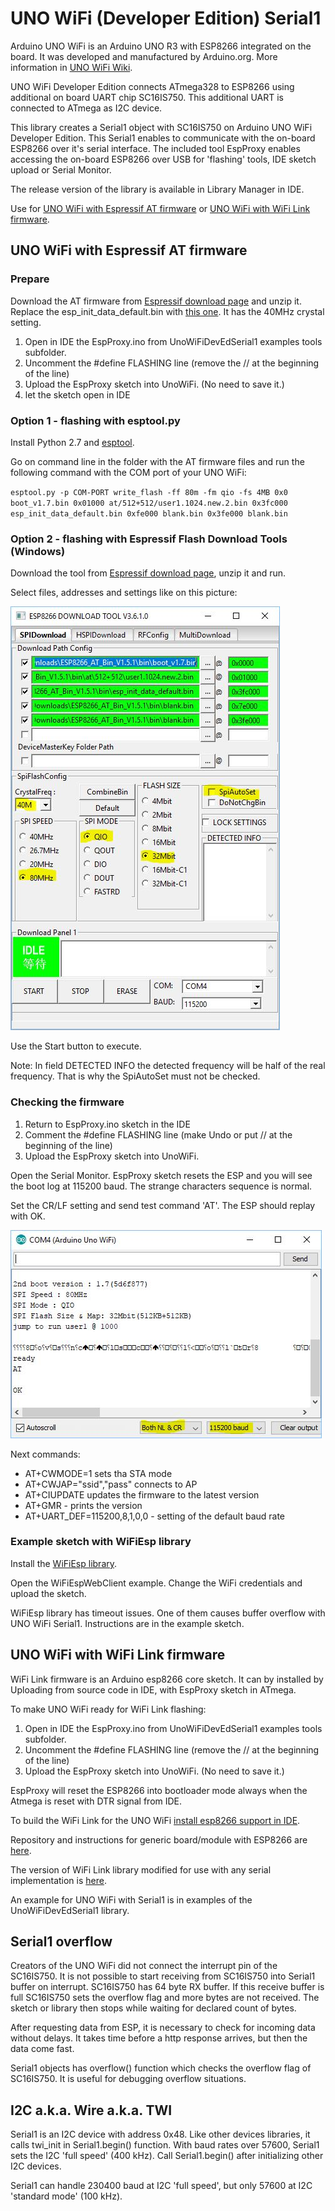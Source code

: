 # UNO WiFi (Developer Edition) Serial1

Arduino UNO WiFi is an Arduino UNO R3 with ESP8266 integrated on the board. It was developed and manufactured by Arduino.org. More information in [UNO WiFi Wiki](https://github.com/jandrassy/UnoWiFiDevEdSerial1/wiki).

UNO WiFi Developer Edition connects ATmega328 to ESP8266 using additional on board UART chip SC16IS750. This additional UART is connected to ATmega as I2C device.

This library creates a Serial1 object with SC16IS750 on Arduino UNO WiFi Developer Edition. This Serial1 enables to communicate with the on-board ESP8266 over it's serial interface. The included tool EspProxy enables accessing the on-board ESP8266 over USB for 'flashing' tools, IDE sketch upload or Serial Monitor.

The release version of the library is available in Library Manager in IDE.

Use for [UNO WiFi with Espressif AT firmware](#uno-wifi-with-espressif-at-firmware) or [UNO WiFi with WiFi Link firmware](#uno-wifi-with-wifi-link-firmware).

## UNO WiFi with Espressif AT firmware

### Prepare

Download the AT firmware from [Espressif download page](http://espressif.com/en/support/download/at?keys=&field_type_tid%5B%5D=14) and unzip it. Replace the esp_init_data_default.bin with [this one](https://github.com/jandrassy/UnoWiFiDevEdSerial1/wiki/files/esp_init_data_UnoWiFi.bin). It has the 40MHz crystal setting. 

1. Open in IDE the EspProxy.ino from UnoWiFiDevEdSerial1 examples tools subfolder.
2. Uncomment the #define FLASHING line (remove the // at the beginning of the line) 
3. Upload the EspProxy sketch into UnoWiFi. (No need to save it.)
4. let the sketch open in IDE

### Option 1 - flashing with esptool.py

Install Python 2.7 and [esptool](https://github.com/espressif/esptool).

Go on command line in the folder with the AT firmware files and run the following command with the COM port of your UNO WiFi:

`esptool.py -p COM-PORT write_flash -ff 80m -fm qio -fs 4MB 0x0 boot_v1.7.bin 0x01000 at/512+512/user1.1024.new.2.bin 0x3fc000 esp_init_data_default.bin 0xfe000 blank.bin 0x3fe000 blank.bin`

### Option 2 - flashing with Espressif Flash Download Tools (Windows)

Download the tool from [Espressif download page](http://espressif.com/en/support/download/other-tools), unzip it and run.

Select files, addresses and settings like on this picture:

![settings](doc/EspFDTUnoWiFi.JPG)

Use the Start button to execute.

Note: In field DETECTED INFO the detected frequency will be half of the real frequency. That is why the SpiAutoSet must not be checked.

### Checking the firmware

1. Return to EspProxy.ino sketch in the IDE
2. Comment the #define FLASHING line (make Undo or put // at the beginning of the line) 
3. Upload the EspProxy sketch into UnoWiFi.

Open the Serial Monitor. EspProxy sketch resets the ESP and you will see the boot log at 115200 baud. The strange characters sequence is normal.

Set the CR/LF setting and send test command 'AT'. The ESP should replay with OK.

![Serial Monitor](doc/SerMonEspAT.JPG)

Next commands:
* AT+CWMODE=1 sets tha STA mode
* AT+CWJAP="ssid","pass" connects to AP
* AT+CIUPDATE updates the firmware to the latest version
* AT+GMR - prints the version
* AT+UART_DEF=115200,8,1,0,0 - setting of the default baud rate

### Example sketch with WiFiEsp library

Install the [WiFiEsp library](https://github.com/bportaluri/WiFiEsp).

Open the WiFiEspWebClient example. Change the WiFi credentials and upload the sketch.

WiFiEsp library has timeout issues. One of them causes buffer overflow with UNO WiFi Serial1. Instructions are in the example sketch.

## UNO WiFi with WiFi Link firmware

WiFi Link firmware is an Arduino esp8266 core sketch. It can by installed by Uploading from source code in IDE, with EspProxy sketch in ATmega.

To make UNO WiFi ready for WiFi Link flashing:
1. Open in IDE the EspProxy.ino from UnoWiFiDevEdSerial1 examples tools subfolder.
2. Uncomment the #define FLASHING line (remove the // at the beginning of the line) 
3. Upload the EspProxy sketch into UnoWiFi. (No need to save it.)

EspProxy will reset the ESP8266 into bootloader mode always when the Atmega is reset with DTR signal from IDE.

To build the WiFi Link for the UNO WiFi [install esp8266 support in IDE](https://github.com/jandrassy/UnoWiFiDevEdSerial1/wiki/Programming-ESP8266).

Repository and 
instructions for generic board/module with ESP8266 are [here](https://github.com/jandrassy/arduino-firmware-wifilink).

The version of WiFi Link library modified for use with any serial implementation is [here](https://github.com/jandrassy/arduino-library-wifilink).

An example for UNO WiFi with Serial1 is in examples of the UnoWiFiDevEdSerial1 library.

## Serial1 overflow

Creators of the UNO WiFi did not connect the interrupt pin of the SC16IS750. It is not possible to start receiving from SC16IS750 into Serial1 buffer on interrupt. SC16IS750 has 64 byte RX buffer. If this receive buffer is full SC16IS750 sets the overflow flag and more bytes are not received. The sketch or library then stops while waiting for declared count of bytes.

After requesting data from ESP, it is necessary to check for incoming data without delays. It takes time before a http response arrives, but then the data come fast. 

Serial1 objects has overflow() function which checks the overflow flag of SC16IS750. It is useful for debugging overflow situations.

## I2C a.k.a. Wire a.k.a. TWI

Serial1 is an I2C device with address 0x48. Like other devices libraries, it calls twi_init in Serial1.begin() function. With baud rates over 57600, Serial1 sets the I2C 'full speed' (400 kHz). Call Serial1.begin() after initializing other I2C devices.

Serial1 can handle 230400 baud at I2C 'full speed', but only 57600 at I2C 'standard mode' (100 kHz).


